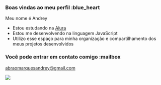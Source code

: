 ### Boas vindas ao meu perfil :blue_heart

Meu nome é Andrey

- Estou estudando na [Alura](https://www.alura.com.br)
- Estou me desenvolvendo na linguagem JavaScript
- Utilizo esse espaço para minha organização e compartilhamento dos meus projetos desenvolvidos

### Você pode entrar em contato comigo :mailbox

abraomarquesandrey@gmail.com

![](https://media1.tenor.com/m/FJtXCfVwvHUAAAAC/comemorando-palmeiras.gif)
